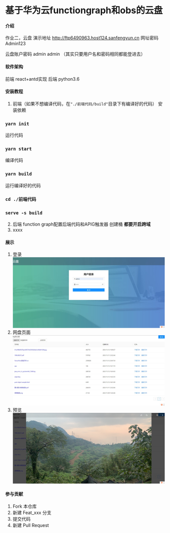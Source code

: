 # 基于华为云functiongraph和obs的云盘

#### 介绍
作业二，云盘
演示地址 http://ftp6490963.host124.sanfengyun.cn
网址密码 Admin123

云盘账户密码 admin admin
（其实只要用户名和密码相同都能登进去）
#### 软件架构
前端 react+antd实现
后端 python3.6

#### 安装教程

1.  前端（如果不想编译代码，在`"./前端代码/build"`目录下有编译好的代码）
安装依赖
### `yarn init`
运行代码
### `yarn start`
编译代码
### `yarn build`
运行编译好的代码
### `cd ./前端代码`
### `serve -s build`

2.  后端
function graph配置后端代码和APIG触发器
创建桶
**都要开启跨域**
3.  xxxx

#### 展示

1.  登录
![登录](/result/登录.jpg "Magic Gardens")
2.  网盘页面
![网盘页面](/result/网盘页面.jpg "Magic Gardens")
3.  预览
![预览](/result/预览.png "Magic Gardens")


#### 参与贡献

1.  Fork 本仓库
2.  新建 Feat_xxx 分支
3.  提交代码
4.  新建 Pull Request



